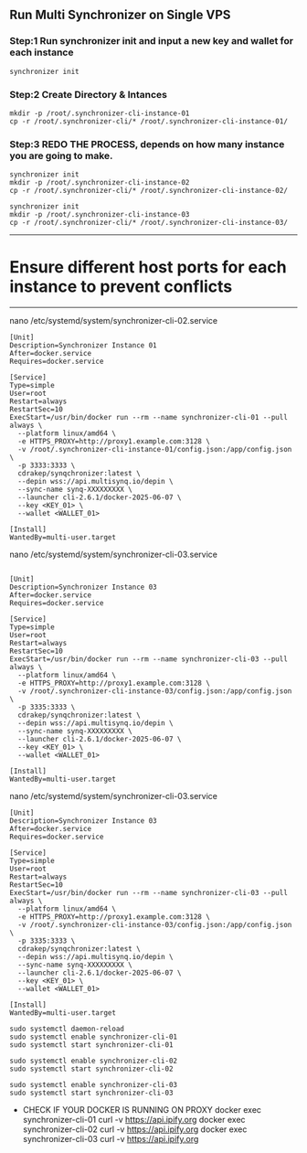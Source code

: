 ## Run Multi Synchronizer on Single VPS

### Step:1 Run synchronizer init and input a **new key and wallet** for each instance
```
synchronizer init
```
### Step:2 Create Directory & Intances
```
mkdir -p /root/.synchronizer-cli-instance-01
cp -r /root/.synchronizer-cli/* /root/.synchronizer-cli-instance-01/
```
### Step:3 REDO THE PROCESS, depends on how many instance you are going to make. 
```
synchronizer init
mkdir -p /root/.synchronizer-cli-instance-02
cp -r /root/.synchronizer-cli/* /root/.synchronizer-cli-instance-02/

synchronizer init
mkdir -p /root/.synchronizer-cli-instance-03
cp -r /root/.synchronizer-cli/* /root/.synchronizer-cli-instance-03/
```

----------------------------------------------------------
# Ensure different host ports for each instance to prevent conflicts
----------------------------------------------------------

nano /etc/systemd/system/synchronizer-cli-02.service
```
[Unit]
Description=Synchronizer Instance 01
After=docker.service
Requires=docker.service

[Service]
Type=simple
User=root
Restart=always
RestartSec=10
ExecStart=/usr/bin/docker run --rm --name synchronizer-cli-01 --pull always \
  --platform linux/amd64 \
  -e HTTPS_PROXY=http://proxy1.example.com:3128 \
  -v /root/.synchronizer-cli-instance-01/config.json:/app/config.json \
  -p 3333:3333 \
  cdrakep/synqchronizer:latest \
  --depin wss://api.multisynq.io/depin \
  --sync-name synq-XXXXXXXXX \
  --launcher cli-2.6.1/docker-2025-06-07 \
  --key <KEY_01> \
  --wallet <WALLET_01>

[Install]
WantedBy=multi-user.target
```


nano /etc/systemd/system/synchronizer-cli-03.service
```

[Unit]
Description=Synchronizer Instance 03
After=docker.service
Requires=docker.service

[Service]
Type=simple
User=root
Restart=always
RestartSec=10
ExecStart=/usr/bin/docker run --rm --name synchronizer-cli-03 --pull always \
  --platform linux/amd64 \
  -e HTTPS_PROXY=http://proxy1.example.com:3128 \
  -v /root/.synchronizer-cli-instance-03/config.json:/app/config.json \
  -p 3335:3333 \
  cdrakep/synqchronizer:latest \
  --depin wss://api.multisynq.io/depin \
  --sync-name synq-XXXXXXXXX \
  --launcher cli-2.6.1/docker-2025-06-07 \
  --key <KEY_01> \
  --wallet <WALLET_01>

[Install]
WantedBy=multi-user.target
```

nano /etc/systemd/system/synchronizer-cli-03.service

```
[Unit]
Description=Synchronizer Instance 03
After=docker.service
Requires=docker.service

[Service]
Type=simple
User=root
Restart=always
RestartSec=10
ExecStart=/usr/bin/docker run --rm --name synchronizer-cli-03 --pull always \
  --platform linux/amd64 \
  -e HTTPS_PROXY=http://proxy1.example.com:3128 \
  -v /root/.synchronizer-cli-instance-03/config.json:/app/config.json \
  -p 3335:3333 \
  cdrakep/synqchronizer:latest \
  --depin wss://api.multisynq.io/depin \
  --sync-name synq-XXXXXXXXX \
  --launcher cli-2.6.1/docker-2025-06-07 \
  --key <KEY_01> \
  --wallet <WALLET_01>

[Install]
WantedBy=multi-user.target
```

```
sudo systemctl daemon-reload
sudo systemctl enable synchronizer-cli-01
sudo systemctl start synchronizer-cli-01
```

```
sudo systemctl enable synchronizer-cli-02
sudo systemctl start synchronizer-cli-02
```

```
sudo systemctl enable synchronizer-cli-03
sudo systemctl start synchronizer-cli-03
```


- CHECK IF YOUR DOCKER IS RUNNING ON PROXY
docker exec synchronizer-cli-01 curl -v https://api.ipify.org
docker exec synchronizer-cli-02 curl -v https://api.ipify.org
docker exec synchronizer-cli-03 curl -v https://api.ipify.org
